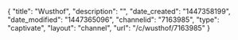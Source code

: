 {
    "title": "Wusthof",
    "description": "",
    "date_created": "1447358199",
    "date_modified": "1447365096",
    "channelid": "7163985",
    "type": "captivate",
    "layout": "channel",
    "url": "\/c\/wusthof\/7163985"
}